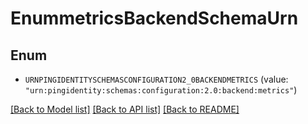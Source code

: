 # EnummetricsBackendSchemaUrn

## Enum


* `URNPINGIDENTITYSCHEMASCONFIGURATION2_0BACKENDMETRICS` (value: `"urn:pingidentity:schemas:configuration:2.0:backend:metrics"`)


[[Back to Model list]](../README.md#documentation-for-models) [[Back to API list]](../README.md#documentation-for-api-endpoints) [[Back to README]](../README.md)


